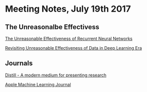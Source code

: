 # Meeting Notes, July 19th 2017


## The Unreasonalbe Effectivess

[The Unreasonable Effectiveness of Recurrent Neural Networks](http://karpathy.github.io/2015/05/21/rnn-effectiveness/)

[Revisiting Unreasonable Effectiveness of Data in Deep Learning Era](https://arxiv.org/pdf/1707.02968.pdf)


## Journals

[Distill - A modern medium for presenting research](https://distill.pub/)

[Apple Machine Learning Journal](https://machinelearning.apple.com/)
